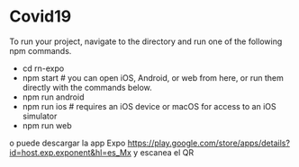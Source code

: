 # Covid19
To run your project, navigate to the directory and run one of the following npm commands.

- cd rn-expo
- npm start # you can open iOS, Android, or web from here, or run them directly with the commands below.
- npm run android
- npm run ios # requires an iOS device or macOS for access to an iOS simulator
- npm run web

o puede descargar la app Expo https://play.google.com/store/apps/details?id=host.exp.exponent&hl=es_Mx
y escanea el QR
